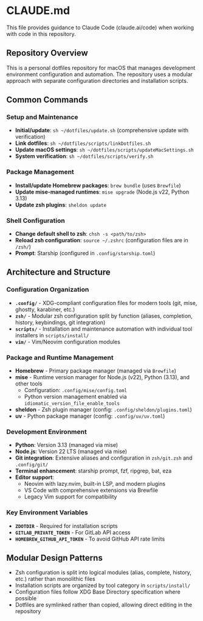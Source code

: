 # CLAUDE.md

This file provides guidance to Claude Code (claude.ai/code) when working with code in this repository.

## Repository Overview

This is a personal dotfiles repository for macOS that manages development environment configuration and automation. The repository uses a modular approach with separate configuration directories and installation scripts.

## Common Commands

### Setup and Maintenance
- **Initial/update**: `sh ~/dotfiles/update.sh` (comprehensive update with verification)
- **Link dotfiles**: `sh ~/dotfiles/scripts/linkDotfiles.sh`
- **Update macOS settings**: `sh ~/dotfiles/scripts/updateMacSettings.sh`
- **System verification**: `sh ~/dotfiles/scripts/verify.sh`

### Package Management
- **Install/update Homebrew packages**: `brew bundle` (uses `Brewfile`)
- **Update mise-managed runtimes**: `mise upgrade` (Node.js v22, Python 3.13)
- **Update zsh plugins**: `sheldon update`

### Shell Configuration
- **Change default shell to zsh**: `chsh -s <path/to/zsh>`
- **Reload zsh configuration**: `source ~/.zshrc` (configuration files are in `/zsh/`)
- **Prompt**: Starship (configured in `.config/starship.toml`)

## Architecture and Structure

### Configuration Organization
- **`.config/`** - XDG-compliant configuration files for modern tools (git, mise, ghostty, karabiner, etc.)
- **`zsh/`** - Modular zsh configuration split by function (aliases, completion, history, keybindings, git integration)
- **`scripts/`** - Installation and maintenance automation with individual tool installers in `scripts/install/`
- **`vim/`** - Vim/Neovim configuration modules

### Package and Runtime Management
- **Homebrew** - Primary package manager (managed via `Brewfile`)
- **mise** - Runtime version manager for Node.js (v22), Python (3.13), and other tools
  - Configuration: `.config/mise/config.toml`
  - Python version management enabled via `idiomatic_version_file_enable_tools`
- **sheldon** - Zsh plugin manager (config: `.config/sheldon/plugins.toml`)
- **uv** - Python package manager (config: `.config/uv/uv.toml`)

### Development Environment
- **Python**: Version 3.13 (managed via mise)
- **Node.js**: Version 22 LTS (managed via mise)
- **Git integration**: Extensive aliases and configuration in `zsh/git.zsh` and `.config/git/`
- **Terminal enhancement**: starship prompt, fzf, ripgrep, bat, eza
- **Editor support**:
  - Neovim with lazy.nvim, built-in LSP, and modern plugins
  - VS Code with comprehensive extensions via Brewfile
  - Legacy Vim support for compatibility

### Key Environment Variables
- **`ZDOTDIR`** - Required for installation scripts
- **`GITLAB_PRIVATE_TOKEN`** - For GitLab API access
- **`HOMEBREW_GITHUB_API_TOKEN`** - To avoid GitHub API rate limits

## Modular Design Patterns

- Zsh configuration is split into logical modules (alias, complete, history, etc.) rather than monolithic files
- Installation scripts are organized by tool category in `scripts/install/`
- Configuration files follow XDG Base Directory specification where possible
- Dotfiles are symlinked rather than copied, allowing direct editing in the repository
